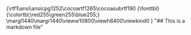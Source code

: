 {\rtf1\ansi\ansicpg1252\cocoartf1265\cocoasubrtf190
{\fonttbl}
{\colortbl;\red255\green255\blue255;}
\margl1440\margr1440\vieww10800\viewh8400\viewkind0
}
"## This is a markdown file"